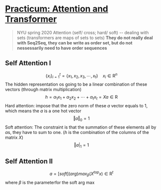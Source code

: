 # [Practicum: Attention and Transformer](https://www.youtube.com/watch?v=f01J0Dri-6k)
> NYU spring 2020
Attention (self/ cross; hard/ soft) -- dealing with sets (transformers are maps of sets to sets)
__They do not really deal with Seq2Seq, they can be write as order set, but do not nessessarily need to have order sequences__  
## Self Attention I
$$\lbrace x_i \rbrace ^t_{i=1} = \lbrace x_1, x_2, x_3, \cdots, x_t \rbrace\ \ \ \ x_i \in \textrm{R}^n$$
The hidden representation os going to be a linear combination of these vectors (through matrix multiplication)  
$$h = \alpha_1 x_1 + \alpha_2 x_2 + \cdots + \alpha_t x_t = Xa \in \textrm{R}$$
Hard attention: impose that the zero norm of these $a$ vector equals to 1, which means the $a$ is a one hot vector  
$$\Vert a \Vert_0 = 1$$
Soft attention: The constraint is that the summation of these elements all by $\alpha$s, they have to sum to one. ($h$ is the combination of the columns of the matrix $X$)   
$$\Vert a \vert_1 = 1$$  

## Self Attention II
$$a = [soft](arg)max_{\beta} (X^{top}x) \in \textrm{R}^t$$
where $\beta$ is the parameterfor the soft arg max

